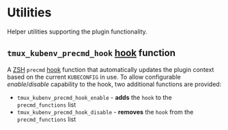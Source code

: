 # Utilities

Helper utilities supporting the plugin functionality.

## `tmux_kubenv_precmd_hook` [hook](https://zsh.sourceforge.io/Doc/Release/Functions.html#Hook-Functions) function

A [ZSH](https://www.zsh.org) `precmd` [hook](https://zsh.sourceforge.io/Doc/Release/Functions.html#Hook-Functions) function that automatically updates the plugin context based on the current `KUBECONFIG` in use.
To allow configurable _enable_/_disable_ capability to the hook, two additional functions are provided:

- `tmux_kubenv_precmd_hook_enable` - __adds__ the `hook` to the `precmd_functions` list
- `tmux_kubenv_precmd_hook_disable` - __removes__ the `hook` from the `precmd_functions` list
